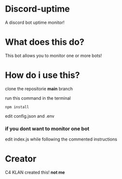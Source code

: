 # Discord-uptime
A discord bot uptime monitor!

# What does this do?
This bot allows you to monitor one or more bots!

# How do i use this?
clone the repositorie __main__ branch

run this command in the terminal
```
npm install
```

edit config.json and .env

### if you dont want to monitor one bot
edit index.js while following the commented instructions

# Creator
C4 KLAN created this! **not me**
